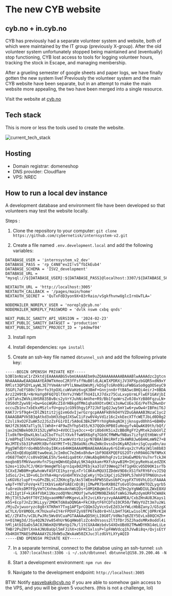 
# The new CYB website

## cyb.no + in.cyb.no

CYB has previously had a separate volunteer system and website, both of which were maintained by the IT group (previously X-group). After the old volunteer system unfortunately stopped being maintained and (eventually) stop functioning, CYB lost access to tools for logging volunteer hours, tracking the stock in Escape, and managing membership. 

After a grueling semester of google sheets and paper logs, we have finally gotten the new system live! Previously the volunteer system and the main CYB website have been separate, but in an attempt to make the main website more appealing, the two have been merged into a single resource.

Visit the website at [cyb.no](https://cyb.no)

## Tech stack

This is more or less the tools used to create the website.

![current_tech_stack](https://github.com/user-attachments/assets/6ecb70d6-a299-4496-ae63-2572730de77d)

## Hosting

* Domain registrar: domeneshop
* DNS provider: Cloudflare
* VPS: NREC

## How to run a local dev instance

A development database and environment file have been developed so that volunteers may test the website locally.

Steps :
1. Clone the repository to your computer: `git clone https://github.com/cybernetisk/internsystem-v2.git`

2. Create a file named `.env.development.local` and add the following variables:

```.env.development.local
DATABASE_USER = 'internsystem_v2_dev'
DATABASE_PASS = 'rp_C4N8^ev2I!vS^fbIkEub4'
DATABASE_SCHEMA = 'ISV2_development'
DATABASE_URL = "mysql://${DATABASE_USER}:${DATABASE_PASS}@localhost:3307/${DATABASE_SCHEMA}"

NEXTAUTH_URL = 'http://localhost:3005'
NEXTAUTH_CALLBACK = '/pages/main/home'
NEXTAUTH_SECRET = 'QuTxFdD3yon9X+83rRaio/vSgkfhvnwUglcIrnUwTLA='

NODEMAILER_NOREPLY_USER = 'noreply@cyb.no'
NODEMAILER_NOREPLY_PASSWORD = 'dvlk nswm cxbq qnds'

NEXT_PUBLIC_SANITY_API_VERSION = '2024-02-23'
NEXT_PUBLIC_SANITY_DATASET = 'production'
NEXT_PUBLIC_SANITY_PROJECT_ID = 'p4dmwf04'
```

3. Install npm

4. Install dependencies: `npm install`

5. Create an ssh-key file named `dbtunnel_ssh` and add the following private key:

```
-----BEGIN OPENSSH PRIVATE KEY-----
b3BlbnNzaC1rZXktdjEAAAAABG5vbmUAAAAEbm9uZQAAAAAAAAABAAABlwAAAAdzc2gtcn
NhAAAAAwEAAQAAAYEA9WTkHeoC2R3fFsffNuB0ldLALWIXPDRXjJV3XPXpzbGQR5xdN9xY
RMlst3QPSDYLayWL3E7YVm4ArnPYlLNmwUbWsMj/kDSgTcGRn09iuFWBGaSo0gqOOSeyC9
3SGFL7oEfS80cl9nrfo3tpOXLcuWVaHz6vgX3BmF+Gnnjnn8rftBA5wc8HQi4eirJ+8BDA
Arz22H9tB/+NrHaYg0F6Q7QlfXnYvJYWbf7hU4ILXJ7dxz75CuLxvpUrmLFlwEF1GAVjbI
y16TahsZWVkiXHSR835BvBcs2yVrYJuhNi4mVhe+R9/Bb1fqoWrsZv0J8xYzB80FqzuLN+
C0S0dtZywV8j+bw+GoiWGRcZIdrHBkgdfMm1qha9XOtvOKCs3sHwCUEeJEd/PeThZHwnDr
occuZb1nv7xbEkxMSzlvfU+goy1cG993hgy1P72JkF1pQ2Jwy5mY1w6+ywOw4rIBFmiT6J
KAK7JrSf9q4+CDlZN1tit2jg1vmGdvIjwrGzrgcpAAAFkBVkO4YVZDuGAAAAB3NzaC1yc2
EAAAGBAPVk5B3qAtkd3xbH3zbgdJXSwC1iFzw0V4yVd1z16c2xkEecXTfcWETJbLd0D0g2
C2sli9xO2FZuAK5z2JSzZsFG1rDI/5A0oE3BkZ9PYrhVgRmkqNIKjjknsgvd0hhS+6BH0v
NHJfZ636N7aTly3LllWh8+r4F9wZhfhp5455/K37QQOcHPB0IuHoqyfvAQwAK89th/bQf/
jax2mINBekO0JX152LyWFm3+4VOCC1ye3cc++Qri8b6VK5ixZcBBdRgFY2yMtek2obGVlZ
Ilx0kfN+QbwXLNsla2CboTYuJlYXvkffwW9X6qFq7Gb9CfMWMwfNBas7izfgtEtHbWcsFf
I/m8PhqIlhkXGSHaxwZIHXzJtaoWvVzrbzigrN7B8AlBHiRHfz3k4WR8Jw66HHLmW9Z7+8
WxJMTEs5b31PoKMtXBvfd4YMtT+9iZBdaUNicMuZmNcOvssDsOKyARZok+iSgCuya0n/au
Pgg5WTdbYrdo4Nb5hnbyI8Kxs64HKQAAAAMBAAEAAAGAay6rGInKvqx2cYvRajW1lm8b83
ahsXEnQEdUgG0Etww0eaLJcIm0oC7eZm6x8hdw+1bF9O8XPQEFGS2OTrzhR9A6G7NfNMxX
rD687TmOY/cs0VeDSWLE5h/5e4diqa8tKr/UWuAbq8HVhqFzv1z1HaEwMO9/Vu7nrTckJH
moqbnB5fMkVwunHvfn7SqzmQWn6EpDAyL9K34qkkamrMXfskywB1M+IHjpyReHsaLedZEK
S2ms+11Ou7CJ/0KUr9mmgWfblqrn1qx0d2PEbjka3lU739Weq2T4T1gHUcvO5D9OK1srTb
SCXxEJWB0M+gKwhoWvFA5FCE1hyzrgLnTrlC8K4xMQU3IZDdmV9D8cXS1fkFRY6FcvJI5Q
1dSoi/2+L1D+v6LInYhA+HqrvGn6HTKVx2qCeKyjYQx1XpCjzGZ99PL57mhFOTPN6Unzv4
lxKGV6zlupFt+uGPnZBLsCJZKHcgTp/As5lWEmsRPW5SEwsUbPCnypFXTV6VhLO1cFAAAA
wApT+YN7zFoVq+kT1tKbVieAbFUAECnDjBjjIMwPR7bnRXB0Zfs6vOlOnoaRKTOZLyqrb5
fuOreUksDM7FDyVmTCXnhmu0mxAnhWU2Ds+S0M1KBqWo5sTJxdZ9n2pYgNWDIULZWxE8XU
ioZ1Igt1F+kiK4fVbK11NxzodQYNniMOUfjwYw9IMN9BZk6GfsWkGJ9wRzdymURFhCWA8k
MhjT3t5Jw9tFT0YZ3dgvaoHMNfnMKgevLa3t2vcLKkryzvyAAAAMEA/CxbZHnAU8JKays1
m5S+Ecp7JnZz3KLLyy/2MOKTdA8aDQNGA+FkCX8ytF6YCDfoI0CR50/TWUyYUZt3m7uzWi
/MjuZvjwuoryzc8g8rXTKRmY7Txg1APTprCQQm32yVcnSvEZd3JeYWLcHbBZanyJ/G5zgX
aCYLX/bY8MOOLrK7hUxoFeIY4rFPDVFZyV8TP6Tkd0r8+hlLbHf7GKLw1solMCjOPRrK1H
WI//ZFATn/vCDLPwJRc5Wv8VCuaPGTAAAAwQD5HjLI0G0T/VdNo7q6ZEY5EvLx80QCHZh+
n+O1hWg3d/JSy4Q2NJVw854hUrNGqHWo8lzZc4nOVsoss2lT3TDrJ5ZJhadsMRx0oddl4i
hMljAtbIGaDs5AC0JN6mXQV9ReVp17k/l1tCGXA4WzbdvS4XOxUBd02TMwWDYKN14eLiLe
THBr2PuZ0YlXnk4JNU8aUpl5mFJihX+c6FKCSxlssP+lpFHWVdcq1hJVwBi8q+/QvjsEtY
Xb4KOXTMAESdMAAAAYZGJ0dW5uZWxAaW50ZXJuc3lzdGVtLXYyAQID
-----END OPENSSH PRIVATE KEY-----
```

7. In a separate terminal, connect to the databse using an ssh-tunnel: `ssh -L 3307:localhost:3306 -i ~/.ssh/dbtunnel dbtunnel@158.39.200.46 -N`

8. Start a development environment: `npm run dev`

9. Navigate to the development endpoint: `http://localhost:3005`

BTW: Notify easvebak@cyb.no if you are able to somehow gain access to the VPS, and you will be given 5 vouchers. (this is not a challenge, lol)
